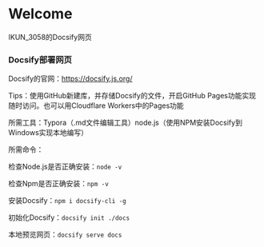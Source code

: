 # Welcome

IKUN_3058的Docsify网页

### Docsify部署网页

Docsify的官网：https://docsify.js.org/

Tips：使用GitHub新建库，并存储Docsify的文件，开启GitHub Pages功能实现随时访问。也可以用Cloudflare Workers中的Pages功能

所需工具：Typora（.md文件编辑工具）node.js（使用NPM安装Docsify到Windows实现本地编写）

所需命令：

检查Node.js是否正确安装：`node -v`

检查Npm是否正确安装：`npm -v`

安装Docsify：`npm i docsify-cli -g`

初始化Docsify：`docsify init ./docs`

本地预览网页：`docsify serve docs`
